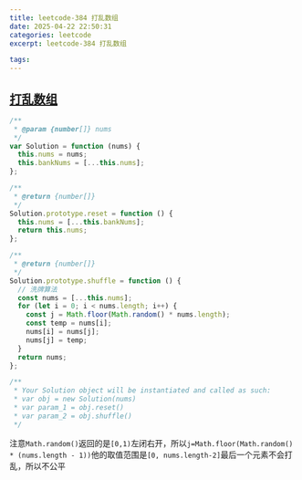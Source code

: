 ```yaml
---
title: leetcode-384 打乱数组
date: 2025-04-22 22:50:31
categories: leetcode
excerpt: leetcode-384 打乱数组

tags:
---
```


## [打乱数组](https://leetcode.cn/problems/shuffle-an-array/description/)

```js
/**
 * @param {number[]} nums
 */
var Solution = function (nums) {
  this.nums = nums;
  this.bankNums = [...this.nums];
};

/**
 * @return {number[]}
 */
Solution.prototype.reset = function () {
  this.nums = [...this.bankNums];
  return this.nums;
};

/**
 * @return {number[]}
 */
Solution.prototype.shuffle = function () {
  // 洗牌算法
  const nums = [...this.nums];
  for (let i = 0; i < nums.length; i++) {
    const j = Math.floor(Math.random() * nums.length);
    const temp = nums[i];
    nums[i] = nums[j];
    nums[j] = temp;
  }
  return nums;
};

/**
 * Your Solution object will be instantiated and called as such:
 * var obj = new Solution(nums)
 * var param_1 = obj.reset()
 * var param_2 = obj.shuffle()
 */
```

注意`Math.random()`返回的是`[0,1)`左闭右开，所以`j=Math.floor(Math.random() * (nums.length - 1))`他的取值范围是`[0, nums.length-2]`最后一个元素不会打乱，所以不公平
